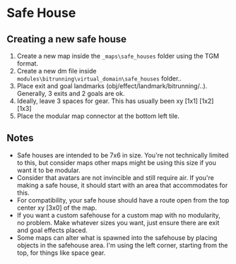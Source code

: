# Safe House

## Creating a new safe house

1. Create a new map inside the `_maps\safe_houses` folder using the TGM format.
2. Create a new dm file inside `modules\bitrunning\virtual_domain\safe_houses` folder..
4. Place exit and goal landmarks (obj/effect/landmark/bitrunning/..). Generally, 3 exits and 2 goals are ok.
5. Ideally, leave 3 spaces for gear. This has usually been xy [1x1] [1x2] [1x3]
6. Place the modular map connector at the bottom left tile.

## Notes

- Safe houses are intended to be 7x6 in size. You're not technically limited to this, but consider maps other maps might be using this size if you want it to be modular.
- Consider that avatars are not invincible and still require air. If you're making a safe house, it should start with an area that accommodates for this.
- For compatibility, your safe house should have a route open from the top center xy [3x0] of the map.
- If you want a custom safehouse for a custom map with no modularity, no problem. Make whatever sizes you want, just ensure there are exit and goal effects placed.
- Some maps can alter what is spawned into the safehouse by placing objects in the safehouse area. I'm using the left corner, starting from the top, for things like space gear. 

